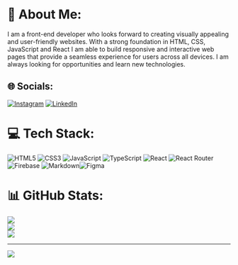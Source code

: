 # 💫 About Me:
I am a front-end developer who looks forward to creating visually appealing and user-friendly websites. With a strong foundation in HTML, CSS, JavaScript and React I am able to build responsive and interactive web pages that provide a seamless experience for users across all devices. I am always looking for opportunities and learn new technologies.


## 🌐 Socials:
[![Instagram](https://img.shields.io/badge/Instagram-%23E4405F.svg?logo=Instagram&logoColor=white)](https://instagram.com/melosshabi5) [![LinkedIn](https://img.shields.io/badge/LinkedIn-%230077B5.svg?logo=linkedin&logoColor=white)](https://linkedin.com/in/melosshabi) 

# 💻 Tech Stack:
![HTML5](https://img.shields.io/badge/html5-%23E34F26.svg?style=for-the-badge&logo=html5&logoColor=white) ![CSS3](https://img.shields.io/badge/css3-%231572B6.svg?style=for-the-badge&logo=css3&logoColor=white) ![JavaScript](https://img.shields.io/badge/javascript-%23323330.svg?style=for-the-badge&logo=javascript&logoColor=%23F7DF1E) ![TypeScript](https://img.shields.io/badge/typescript-%23007ACC.svg?style=for-the-badge&logo=typescript&logoColor=white) ![React](https://img.shields.io/badge/react-%2320232a.svg?style=for-the-badge&logo=react&logoColor=%2361DAFB) ![React Router](https://img.shields.io/badge/React_Router-CA4245?style=for-the-badge&logo=react-router&logoColor=white) ![Firebase](https://img.shields.io/badge/firebase-%23039BE5.svg?style=for-the-badge&logo=firebase) 	![Markdown](https://img.shields.io/badge/markdown-%23000000.svg?style=for-the-badge&logo=markdown&logoColor=white)![Figma](https://img.shields.io/badge/figma-%23F24E1E.svg?style=for-the-badge&logo=figma&logoColor=white)
# 📊 GitHub Stats:
![](https://github-readme-stats.vercel.app/api?username=melosshabi&theme=radical&hide_border=true&include_all_commits=false&count_private=false)<br/>
![](https://github-readme-streak-stats.herokuapp.com/?user=melosshabi&theme=radical&hide_border=true)<br/>
![](https://github-readme-stats.vercel.app/api/top-langs/?username=melosshabi&theme=radical&hide_border=true&include_all_commits=false&count_private=false&layout=compact)

---
[![](https://visitcount.itsvg.in/api?id=melosshabi&icon=0&color=9)](https://visitcount.itsvg.in)

<!-- Proudly created with GPRM ( https://gprm.itsvg.in ) -->
